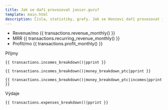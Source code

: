 ```yaml
---
title: Jak se daří provozovat junior.guru?
template: main.html
description: Čísla, statistiky, grafy. Jak se Honzovi daří provozovat junior.guru?
---
```


- Revenue/mo {{ transactions.revenue_monthly() }}
- MRR {{ transactions.recurring_revenue_monthly() }}
- Profit/mo {{ transactions.profit_monthly() }}

Příjmy

```
{{ transactions.incomes_breakdown()|pprint }}
```

```
{{ transactions.incomes_breakdown()|money_breakdown_ptc|pprint }}
```

```
{{ transactions.incomes_breakdown()|money_breakdown_ptc|incomes|pprint }}
```

Výdaje

```
{{ transactions.expenses_breakdown()|pprint }}
```
